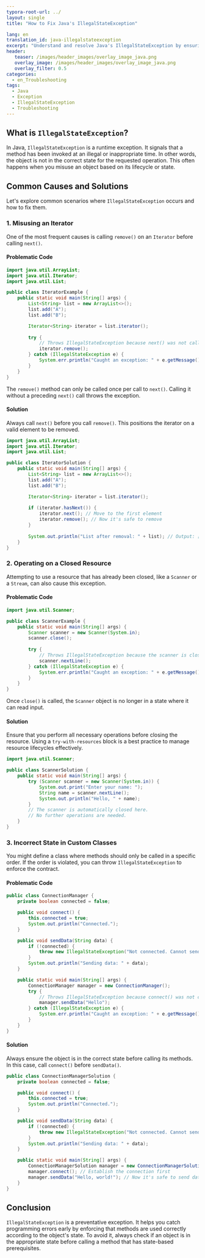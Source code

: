 ```yaml
---
typora-root-url: ../
layout: single
title: "How to Fix Java's IllegalStateException"

lang: en
translation_id: java-illegalstateexception
excerpt: "Understand and resolve Java's IllegalStateException by ensuring methods are called only when an object is in the appropriate state. Learn through practical examples."
header:
   teaser: /images/header_images/overlay_image_java.png
   overlay_image: /images/header_images/overlay_image_java.png
   overlay_filter: 0.5
categories:
  - en_Troubleshooting
tags:
  - Java
  - Exception
  - IllegalStateException
  - Troubleshooting
---
```


## What is `IllegalStateException`?

In Java, `IllegalStateException` is a runtime exception. It signals that a method has been invoked at an illegal or inappropriate time. In other words, the object is not in the correct state for the requested operation. This often happens when you misuse an object based on its lifecycle or state.

## Common Causes and Solutions

Let's explore common scenarios where `IllegalStateException` occurs and how to fix them.

### 1. Misusing an Iterator

One of the most frequent causes is calling `remove()` on an `Iterator` before calling `next()`.

#### Problematic Code

```java
import java.util.ArrayList;
import java.util.Iterator;
import java.util.List;

public class IteratorExample {
    public static void main(String[] args) {
        List<String> list = new ArrayList<>();
        list.add("A");
        list.add("B");

        Iterator<String> iterator = list.iterator();
        
        try {
            // Throws IllegalStateException because next() was not called first
            iterator.remove(); 
        } catch (IllegalStateException e) {
            System.err.println("Caught an exception: " + e.getMessage());
        }
    }
}
```

The `remove()` method can only be called once per call to `next()`. Calling it without a preceding `next()` call throws the exception.

#### Solution

Always call `next()` before you call `remove()`. This positions the iterator on a valid element to be removed.

```java
import java.util.ArrayList;
import java.util.Iterator;
import java.util.List;

public class IteratorSolution {
    public static void main(String[] args) {
        List<String> list = new ArrayList<>();
        list.add("A");
        list.add("B");

        Iterator<String> iterator = list.iterator();
        
        if (iterator.hasNext()) {
            iterator.next(); // Move to the first element
            iterator.remove(); // Now it's safe to remove
        }
        
        System.out.println("List after removal: " + list); // Output: [B]
    }
}
```

### 2. Operating on a Closed Resource

Attempting to use a resource that has already been closed, like a `Scanner` or a `Stream`, can also cause this exception.

#### Problematic Code

```java
import java.util.Scanner;

public class ScannerExample {
    public static void main(String[] args) {
        Scanner scanner = new Scanner(System.in);
        scanner.close();
        
        try {
            // Throws IllegalStateException because the scanner is closed
            scanner.nextLine(); 
        } catch (IllegalStateException e) {
            System.err.println("Caught an exception: " + e.getMessage());
        }
    }
}
```

Once `close()` is called, the `Scanner` object is no longer in a state where it can read input.

#### Solution

Ensure that you perform all necessary operations before closing the resource. Using a `try-with-resources` block is a best practice to manage resource lifecycles effectively.

```java
import java.util.Scanner;

public class ScannerSolution {
    public static void main(String[] args) {
        try (Scanner scanner = new Scanner(System.in)) {
            System.out.print("Enter your name: ");
            String name = scanner.nextLine();
            System.out.println("Hello, " + name);
        } 
        // The scanner is automatically closed here.
        // No further operations are needed.
    }
}
```

### 3. Incorrect State in Custom Classes

You might define a class where methods should only be called in a specific order. If the order is violated, you can throw `IllegalStateException` to enforce the contract.

#### Problematic Code

```java
public class ConnectionManager {
    private boolean connected = false;

    public void connect() {
        this.connected = true;
        System.out.println("Connected.");
    }

    public void sendData(String data) {
        if (!connected) {
            throw new IllegalStateException("Not connected. Cannot send data.");
        }
        System.out.println("Sending data: " + data);
    }

    public static void main(String[] args) {
        ConnectionManager manager = new ConnectionManager();
        try {
            // Throws IllegalStateException because connect() was not called
            manager.sendData("Hello");
        } catch (IllegalStateException e) {
            System.err.println("Caught an exception: " + e.getMessage());
        }
    }
}
```

#### Solution

Always ensure the object is in the correct state before calling its methods. In this case, call `connect()` before `sendData()`.

```java
public class ConnectionManagerSolution {
    private boolean connected = false;

    public void connect() {
        this.connected = true;
        System.out.println("Connected.");
    }

    public void sendData(String data) {
        if (!connected) {
            throw new IllegalStateException("Not connected. Cannot send data.");
        }
        System.out.println("Sending data: " + data);
    }

    public static void main(String[] args) {
        ConnectionManagerSolution manager = new ConnectionManagerSolution();
        manager.connect(); // Establish the connection first
        manager.sendData("Hello, world!"); // Now it's safe to send data
    }
}
```

## Conclusion

`IllegalStateException` is a preventative exception. It helps you catch programming errors early by enforcing that methods are used correctly according to the object's state. To avoid it, always check if an object is in the appropriate state before calling a method that has state-based prerequisites.

